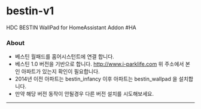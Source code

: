 # bestin-v1
HDC BESTIN WallPad for HomeAssistant Addon #HA 

### About
- 베스틴 월패드를 홈어시스턴트에 연결 합니다.
- 베스틴 1.0 버전을 기반으로 합니다. http://www.i-parklife.com 위 주소에서 본인 아파트가 있는지 확인이 필요합니다.
- 2014년 이전 아파트는 bestin_infancy 이후 아파트는 bestin_wallpad 을 설치합니다.
- 만약 해당 버전 동작이 안될경우 다른 버전 설치를 시도해보세요.
-------------------------------------------------------------------------------------

